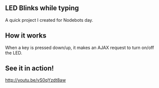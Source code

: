 LED Blinks while typing
---------------

A quick project I created for Nodebots day.


How it works
--------------
When a key is pressed down/up, it makes an AJAX request to turn on/off the LED.



See it in action!
-----------------
http://youtu.be/vS0qYzdt8aw